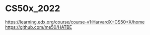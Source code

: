 # CS50x_2022
https://learning.edx.org/course/course-v1:HarvardX+CS50+X/home
https://github.com/me50/HATBE
